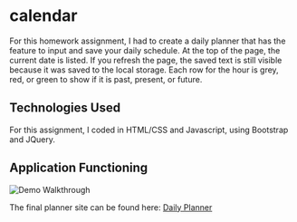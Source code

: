 # calendar
For this homework assignment, I had to create a daily planner that has the feature to input and save your daily schedule. At the top of the page, the current date is listed. If you refresh the page, the saved text is still visible because it was saved to the local storage. Each row for the hour is grey, red, or green to show if it is past, present, or future.

## Technologies Used
For this assignment, I coded in HTML/CSS and Javascript, using Bootstrap and JQuery.

## Application Functioning
![Demo Walkthrough](demo.gif)

The final planner site can be found here: [Daily Planner](https://samyuhan.github.io/calendar/)